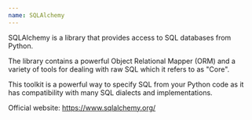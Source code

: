 ```yaml
---
name: SQLAlchemy
---
```

SQLAlchemy is a library that provides access to SQL databases from Python.

The library contains a powerful Object Relational Mapper (ORM) and a variety of tools for dealing with raw SQL which it refers to as "Core".

This toolkit is a powerful way to specify SQL from your Python code as it has compatibility with many SQL dialects and implementations.

Official website: https://www.sqlalchemy.org/
